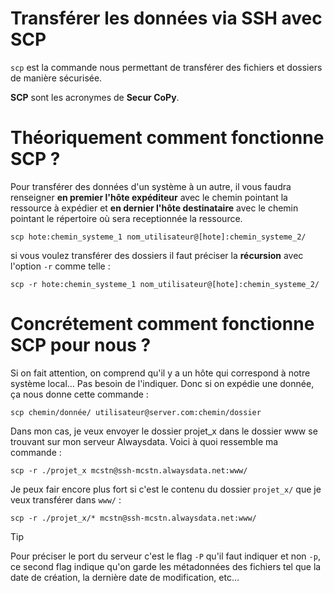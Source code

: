 # Transférer les données via SSH avec SCP

`scp` est la commande nous permettant de transférer des fichiers et dossiers de manière sécurisée.

**SCP** sont les acronymes de **Secur CoPy**.

# Théoriquement comment fonctionne SCP ?

Pour transférer des données d'un système à un autre, il vous faudra renseigner **en premier l'hôte expéditeur** avec le chemin pointant la ressource à expédier et **en dernier l'hôte destinataire** avec le chemin pointant le répertoire où sera receptionnée la ressource.

```shell
scp hote:chemin_systeme_1 nom_utilisateur@[hote]:chemin_systeme_2/
```

si vous voulez transférer des dossiers il faut préciser la **récursion** avec l'option `-r` comme telle :

```shell
scp -r hote:chemin_systeme_1 nom_utilisateur@[hote]:chemin_systeme_2/
```

# Concrétement comment fonctionne SCP pour nous ?

Si on fait attention, on comprend qu'il y a un hôte qui correspond à notre système local... Pas besoin de l'indiquer. Donc si on expédie une donnée, ça nous donne cette commande :

```shell
scp chemin/donnée/ utilisateur@server.com:chemin/dossier
```

Dans mon cas, je veux envoyer le dossier projet_x dans le dossier www se trouvant sur mon serveur Alwaysdata. Voici à quoi ressemble ma commande :

```shell
scp -r ./projet_x mcstn@ssh-mcstn.alwaysdata.net:www/
```

Je peux fair encore plus fort si c'est le contenu du dossier `projet_x/` que je veux transférer dans `www/` :


```shell
scp -r ./projet_x/* mcstn@ssh-mcstn.alwaysdata.net:www/
```

> [!TIP]
> Pour préciser le port du serveur c'est le flag `-P` qu'il faut indiquer et non `-p`, ce second flag indique qu'on garde les métadonnées des fichiers tel que la date de création, la dernière date de modification, etc...